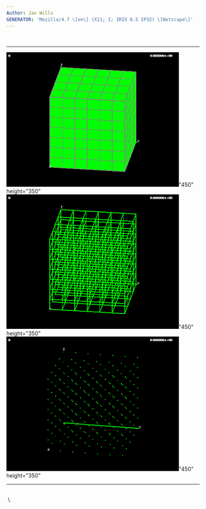 ```yaml
---
Author: Jan Wills
GENERATOR: 'Mozilla/4.7 \[en\] (X11; I; IRIX 6.5 IP32) \[Netscape\]'
---
```


 
  ------------------------------------------------------ ------------------------------------------------------
  ![](new_html/brick1aa.gif)"450" height="350"   ![](new_html/brick1bb.gif)"450" height="350"
  ![](new_html/brick1cc.gif)"450" height="350"   
  ------------------------------------------------------ ------------------------------------------------------

\
 \
